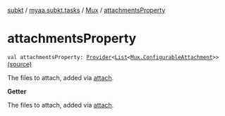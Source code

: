 [subkt](../../index.md) / [myaa.subkt.tasks](../index.md) / [Mux](index.md) / [attachmentsProperty](./attachments-property.md)

# attachmentsProperty

`val attachmentsProperty: `[`Provider`](https://docs.gradle.org/current/javadoc/org/gradle/api/provider/Provider.html)`<`[`List`](https://kotlinlang.org/api/latest/jvm/stdlib/kotlin.collections/-list/index.html)`<`[`Mux.ConfigurableAttachment`](-configurable-attachment/index.md)`>>` [(source)](https://github.com/Myaamori/SubKt/blob/0.1.11/src/main/kotlin/myaa/subkt/tasks/muxtask.kt#L535)

The files to attach, added via [attach](attach.md).

**Getter**

The files to attach, added via [attach](attach.md).

